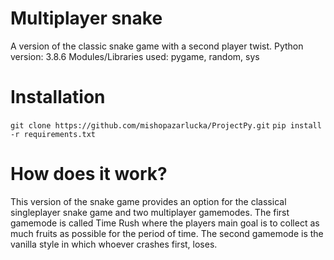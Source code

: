 # Multiplayer snake
A version of the classic snake game with a second player twist.
Python version: 3.8.6
Modules/Libraries  used: pygame, random, sys

# Installation
`git clone https://github.com/mishopazarlucka/ProjectPy.git`
`pip install -r requirements.txt`

# How does it work?
This version of the snake game provides an option for the classical singleplayer snake game and two multiplayer gamemodes.
The first gamemode is called Time Rush where the players main goal is to collect as much fruits as possible for the period of time.
The second gamemode is the vanilla style in which whoever crashes first, loses.
